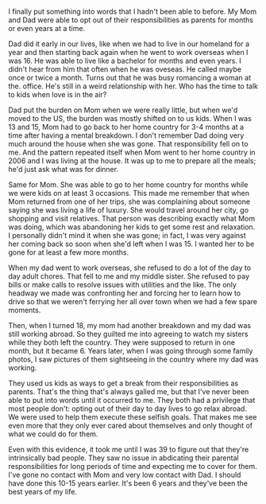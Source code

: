 I finally put something into words that I hadn't been able to before. My Mom and Dad were able to opt out of their responsibilities as parents for months or even years at a time.

Dad did it early in our lives, like when we had to live in our homeland for a year and then starting back again when he went to work overseas when I was 16. He was able to live like a bachelor for months and even years. I didn't hear from him that often when he was oveseas. He called maybe once or twice a month. Turns out that he was busy romancing a woman at the. office. He's still in a weird relationship with her. Who has the time to talk to kids when love is in the air?

Dad put the burden on Mom when we were really little, but when we'd moved to the US, the burden was mostly shifted on to us kids. When I was 13 and 15, Mom had to go back to her home country for 3-4 months at a time after having a mental breakdown. I don't remember Dad doing very much around the house when she was gone. That responsibility fell on to me. And the pattern repeated itself when Mom went to her home country in 2006 and I was living at the house. It was up to me to prepare all the meals; he'd just ask what was for dinner.

Same for Mom. She was able to go to her home country for months while we were kids on at least 3 occasions. This made me remember that when Mom returned from one of her trips, she was complaining about someone saying she was living a life of luxury. She would travel around her city, go shopping and visit relatives. That person was describing exactly what Mom was doing, which was abandoning her kids to get some rest and relaxation. I personally didn't mind it when she was gone; in fact, I was very against her coming back so soon when she'd left when I was 15. I wanted her to be gone for at least a few more months.

When my dad went to work overseas, she refused to do a lot of the day to day adult chores. That fell to me and my middle sister. She refused to pay bills or make calls to resolve issues with utilities and the like. The only headway we made was confronting her and forcing her to learn how to drive so that we weren't ferrying her all over town when we had a few spare moments.

Then, when I turned 18, my mom had another breakdown and my dad was still working abroad. So they guilted me into agreeing to watch my sisters while they both left the country. They were supposed to return in one month, but it became 6. Years later, when I was going through some family photos, I saw pictures of them sightseeing in the country where my dad was working.

They used us kids as ways to get a break from their responsibilities as parents. That's the thing that's always galled me, but that I've never been able to put into words until it occurred to me. They both had a privilege that most people don't: opting out of their day to day lives to go relax abroad. We were used to help them execute these selfish goals. That makes me see even more that they only ever cared about themselves and only thought of what we could do for them.

Even with this evidence, it took me until I was 39 to figure out that they're intrinsically bad people. They saw no issue in abdicating their parental responsibilities for long periods of time and expecting me to cover for them. I've gone no contact with Mom and very low contact with Dad. I should have done this 10-15 years earlier. It's been 6 years and they've been the best years of my life.